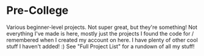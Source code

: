 # Pre-College
Various beginner-level projects.
Not super great, but they're something!
Not everything I've made is here, mostly just the projects I found the code for / remembered when I created my account on here. I have plenty of other cool stuff I haven't added! :)
See "Full Project List" for a rundown of all my stuff!
